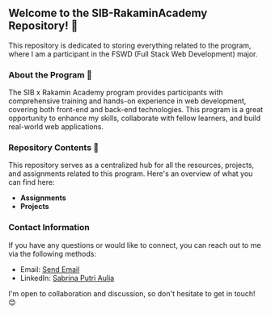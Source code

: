 ## Welcome to the SIB-RakaminAcademy Repository! 👋

This repository is dedicated to storing everything related to the program, where I am a participant in the FSWD (Full Stack Web Development) major.

### About the Program 🚀

The SIB x Rakamin Academy program provides participants with comprehensive training and hands-on experience in web development, covering both front-end and back-end technologies. This program is a great opportunity to enhance my skills, collaborate with fellow learners, and build real-world web applications.

### Repository Contents 🌟

This repository serves as a centralized hub for all the resources, projects, and assignments related to this program. Here's an overview of what you can find here:

- **Assignments**
- **Projects**

### Contact Information
If you have any questions or would like to connect, you can reach out to me via the following methods:

- Email: <a href="mailto:sabrinaaulia86@gmail.com">Send Email</a>
- LinkedIn: <a href="https://www.linkedin.com/in/sabrina-putri-aulia-05ab98221/">Sabrina Putri Aulia</a>

I'm open to collaboration and discussion, so don't hesitate to get in touch! 😊
